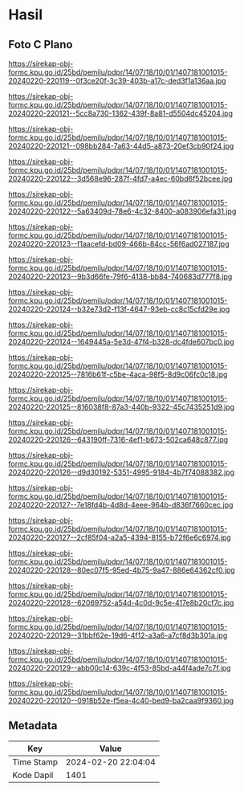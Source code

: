 # Hasil

## Foto C Plano

https://sirekap-obj-formc.kpu.go.id/25bd/pemilu/pdpr/14/07/18/10/01/1407181001015-20240220-220119--0f3ce20f-3c39-403b-a17c-ded3f1a136aa.jpg

https://sirekap-obj-formc.kpu.go.id/25bd/pemilu/pdpr/14/07/18/10/01/1407181001015-20240220-220121--5cc8a730-1362-439f-8a81-d5504dc45204.jpg

https://sirekap-obj-formc.kpu.go.id/25bd/pemilu/pdpr/14/07/18/10/01/1407181001015-20240220-220121--098bb284-7a63-44d5-a873-20ef3cb90f24.jpg

https://sirekap-obj-formc.kpu.go.id/25bd/pemilu/pdpr/14/07/18/10/01/1407181001015-20240220-220122--3d568e96-287f-4fd7-a4ec-60bd6f52bcee.jpg

https://sirekap-obj-formc.kpu.go.id/25bd/pemilu/pdpr/14/07/18/10/01/1407181001015-20240220-220122--5a63409d-78e6-4c32-8400-a083906efa31.jpg

https://sirekap-obj-formc.kpu.go.id/25bd/pemilu/pdpr/14/07/18/10/01/1407181001015-20240220-220123--f1aacefd-bd09-466b-84cc-56f6ad027187.jpg

https://sirekap-obj-formc.kpu.go.id/25bd/pemilu/pdpr/14/07/18/10/01/1407181001015-20240220-220123--9b3d66fe-79f6-4138-bb84-740683d777f8.jpg

https://sirekap-obj-formc.kpu.go.id/25bd/pemilu/pdpr/14/07/18/10/01/1407181001015-20240220-220124--b32e73d2-f13f-4647-93eb-cc8c15cfd29e.jpg

https://sirekap-obj-formc.kpu.go.id/25bd/pemilu/pdpr/14/07/18/10/01/1407181001015-20240220-220124--1649445a-5e3d-47f4-b328-dc4fde607bc0.jpg

https://sirekap-obj-formc.kpu.go.id/25bd/pemilu/pdpr/14/07/18/10/01/1407181001015-20240220-220125--7816b61f-c5be-4aca-98f5-8d9c06fc0c18.jpg

https://sirekap-obj-formc.kpu.go.id/25bd/pemilu/pdpr/14/07/18/10/01/1407181001015-20240220-220125--816038f8-87a3-440b-9322-45c7435251d9.jpg

https://sirekap-obj-formc.kpu.go.id/25bd/pemilu/pdpr/14/07/18/10/01/1407181001015-20240220-220126--643190ff-7316-4ef1-b673-502ca648c877.jpg

https://sirekap-obj-formc.kpu.go.id/25bd/pemilu/pdpr/14/07/18/10/01/1407181001015-20240220-220126--d9d30192-5351-4995-9184-4b7f74088382.jpg

https://sirekap-obj-formc.kpu.go.id/25bd/pemilu/pdpr/14/07/18/10/01/1407181001015-20240220-220127--7e18fd4b-4d8d-4eee-964b-d836f7660cec.jpg

https://sirekap-obj-formc.kpu.go.id/25bd/pemilu/pdpr/14/07/18/10/01/1407181001015-20240220-220127--2cf85f04-a2a5-4394-8155-b72f6e6c6974.jpg

https://sirekap-obj-formc.kpu.go.id/25bd/pemilu/pdpr/14/07/18/10/01/1407181001015-20240220-220128--80ec07f5-95ed-4b75-9a47-886e64362cf0.jpg

https://sirekap-obj-formc.kpu.go.id/25bd/pemilu/pdpr/14/07/18/10/01/1407181001015-20240220-220128--62069752-a54d-4c0d-9c5e-417e8b20cf7c.jpg

https://sirekap-obj-formc.kpu.go.id/25bd/pemilu/pdpr/14/07/18/10/01/1407181001015-20240220-220129--31bbf62e-19d6-4f12-a3a6-a7cf8d3b301a.jpg

https://sirekap-obj-formc.kpu.go.id/25bd/pemilu/pdpr/14/07/18/10/01/1407181001015-20240220-220129--abb00c14-639c-4f53-85bd-a44f4ade7c7f.jpg

https://sirekap-obj-formc.kpu.go.id/25bd/pemilu/pdpr/14/07/18/10/01/1407181001015-20240220-220120--0918b52e-f5ea-4c40-bed9-ba2caa9f9360.jpg


## Metadata

| Key        | Value               |
| ---------- | ------------------- |
| Time Stamp | 2024-02-20 22:04:04 |
| Kode Dapil | 1401                |



